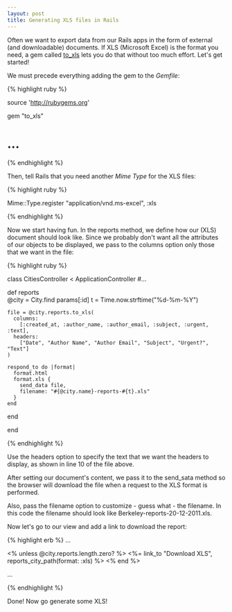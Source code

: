 ```yaml
---
layout: post
title: Generating XLS files in Rails
---
```


<span class="drops">O</span>ften we want to export data from our Rails apps in the form of external (and downloadable) documents. If XLS (Microsoft Excel) is the format you need, a gem called [to_xls] lets you do that without too much effort. Let's get started!

We must precede everything adding the gem to the _Gemfile_:

{% highlight ruby %}

source 'http://rubygems.org'

gem "to_xls"
# ...

{% endhighlight %}

Then, tell Rails that you need another _Mime Type_ for the XLS files:


{% highlight ruby %}

Mime::Type.register "application/vnd.ms-excel", :xls

{% endhighlight %}

Now we start having fun. In the <span class="small_code">reports</span> method, we define how our (XLS) document should look like. Since we probably don't want all the attributes of our objects to be displayed, we pass to the <span class="small_code">columns</span> option only those that we want in the file:

{% highlight ruby %}

class CitiesController < ApplicationController
  #...
  
  def reports    
    @city = City.find params[:id]
    t = Time.now.strftime("%d-%m-%Y")
    
    file = @city.reports.to_xls(
      columns: 
        [:created_at, :author_name, :author_email, :subject, :urgent, :text],
      headers: 
        ["Date", "Author Name", "Author Email", "Subject", "Urgent?", "Text"]
    )
    
    respond_to do |format|
      format.html
      format.xls { 
        send_data file,
        filename: "#{@city.name}-reports-#{t}.xls"
      }
    end
  end

end

{% endhighlight %}

Use the <span class="small_code">headers</span> option to specify the text that we want the headers to display, as shown in line 10 of the file above.

After setting our document's content, we pass it to the <span class="small_code">send_sata</span> method so the browser will download the file when a request to the XLS format is performed.

Also, pass the <span class="small_code">filename</span> option to customize - guess what - the filename. In this code the filename should look like <span class="small_code">Berkeley-reports-20-12-2011.xls</span>.

Now let's go to our view and add a link to download the report:

{% highlight erb %}
...

<% unless @city.reports.length.zero? %>
  <%= link_to "Download XLS", reports_city_path(format: :xls) %>
<% end %>

...

{% endhighlight %}

Done! Now go generate some XLS! 

[to_xls]: https://github.com/splendeo/to_xls
